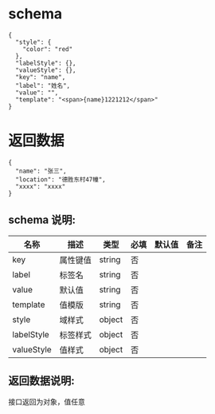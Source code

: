 # schema

```
{
  "style": {
    "color": "red"
  },
  "labelStyle": {},
  "valueStyle": {},
  "key": "name",
  "label": "姓名",
  "value": "",
  "template": "<span>{name}1221212</span>"
}
```

# 返回数据

```
{
  "name": "张三",
  "location": "德胜东村47幢",
  "xxxx": "xxxx"
}
```

## schema 说明:
| 名称 | 描述 | 类型 | 必填 | 默认值 | 备注 |
|--|--|--|--|--|--|
| key | 属性键值 | string | 否 |  |  |
| label | 标签名 | string | 否 |  |  |
| value | 默认值 | string | 否 |  |  |
| template | 值模版 | string | 否 |  |  |
| style | 域样式 | object | 否 |  |  |
| labelStyle | 标签样式 | object | 否 |  |  |
| valueStyle | 值样式 | object | 否 |  |  |

## 返回数据说明:

接口返回为对象，值任意
